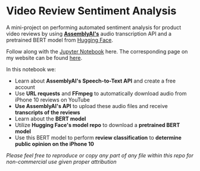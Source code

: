 
# Video Review Sentiment Analysis

A mini-project on performing automated sentiment analysis for product video reviews by using [**AssemblyAI's**](https://www.assemblyai.com/) audio transcription API and a pretrained BERT model from [Hugging Face](https://huggingface.co/).

Follow along with the [Jupyter Notebook](https://github.com/oconnoob/ML_Projects/blob/main/nlp/assembly_ai/BERT%20Reviews.ipynb) here. The corresponding page on my website can be found [here](https://www.ryansoconnor.com/video-review-sentiment-analysis).


In this notebook we:
- Learn about **AssemblyAI's Speech-to-Text API** and create a free account
- Use **URL requests** and **FFmpeg** to automatically download audio from iPhone 10 reviews on YouTube
- **Use AssemblyAI's API** to upload these audio files and receive **transcripts of the reviews**
- Learn about the **BERT model**
- Utilize **Hugging Face's model repo** to download a **pretrained BERT model**
- Use this BERT model to perform **review classification** to **determine public opinion on the iPhone 10**

_Please feel free to reproduce or copy any part of any file within this repo for non-commercial use given proper attribution_
